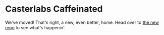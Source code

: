 # Casterlabs Caffeinated

We've moved! That's right, a new, even better, home. Head over to [the new repo](https://github.com/Casterlabs/Casterlabs) to see what's happenin'.

